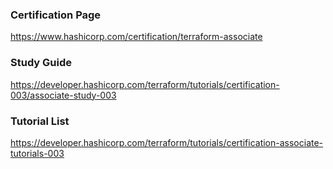 ### Certification Page

https://www.hashicorp.com/certification/terraform-associate 

### Study Guide

https://developer.hashicorp.com/terraform/tutorials/certification-003/associate-study-003

### Tutorial List

https://developer.hashicorp.com/terraform/tutorials/certification-associate-tutorials-003


